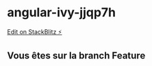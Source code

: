 # angular-ivy-jjqp7h

[Edit on StackBlitz ⚡️](https://stackblitz.com/edit/angular-ivy-jjqp7h)

<h2>Vous êtes sur la branch Feature</h2>
